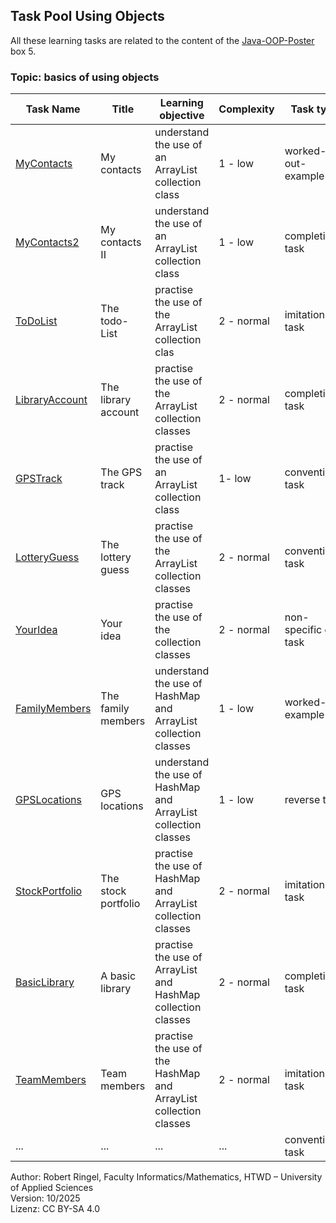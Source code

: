 ## Task Pool Using Objects

All these learning tasks are related to the content of the [Java-OOP-Poster](../JavaPosterOOP_engl.pdf) box 5. 

### Topic: basics of using objects


| **Task Name**                                    | **Title**                         | **Learning objective**                                      | **Complexity** | **Task type**          |
| ------------------------------------------------ | --------------------------------- | ----------------------------------------------------------- | -------------- | ---------------------- |
| [MyContacts](MyContacts.md)                      | My contacts                       | understand the use of an ArrayList collection class         | 1 - low        | worked-out-example     |
| [MyContacts2](MyContacts2.md)                    | My contacts II                    | understand the use of an ArrayList collection class         | 1 - low        | completion task        |
| [ToDoList](ToDoList.md)                          | The todo-List                     | practise the use of the ArrayList collection clas           | 2 - normal     | imitation task         |
| [LibraryAccount](LibraryAccount.md)              | The library account               | practise the use of the ArrayList collection classes        | 2 - normal     | completion task        |
| [GPSTrack](GPSTrack.md)                          | The GPS track                     | practise the use of an ArrayList collection class           | 1- low         | conventional task      |
| [LotteryGuess](LotteryGuess.md)                  | The lottery guess                 | practise the use of the ArrayList collection classes        | 2 - normal     | conventional task      |
| [YourIdea](YourIdea.md)                          | Your idea                         | practise the use of the collection classes                  | 2 - normal     | non-specific goal task |
| [FamilyMembers](FamilyMembers.md)                | The family members                | understand the use of HashMap and ArrayList collection classes | 1 - low     | worked-out example     |
| [GPSLocations](GPSLocations.md)                  | GPS locations                     | understand the use of HashMap and ArrayList collection classes | 1 - low     | reverse task 	       |
| [StockPortfolio](StockPortfolio.md)              | The stock portfolio               | practise the use of HashMap and ArrayList collection classes | 2 - normal    | imitation task         |
| [BasicLibrary](BasicLibrary.md)                | A basic library                   | practise the use of ArrayList and HashMap collection classes | 2 - normal    | completion task        | 
| [TeamMembers](TeamMembers.md)                    | Team members                      | practise the use of the HashMap and ArrayList collection classes | 2 - normal | imitation task        |
| ...                                              | ...                               | ...                                                              | ...        | conventional task     |

Author: Robert Ringel, Faculty Informatics/Mathematics, HTWD – University of Applied Sciences  
Version: 10/2025  
Lizenz: CC BY-SA 4.0



